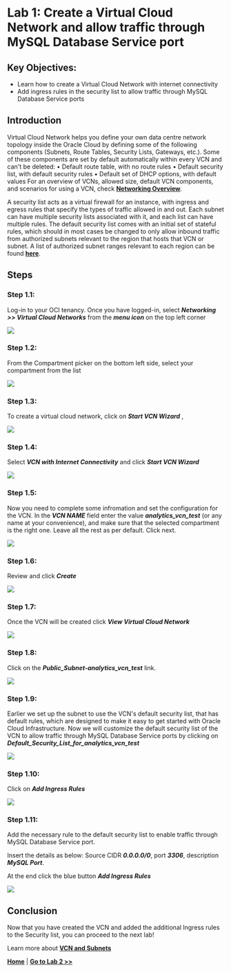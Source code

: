 # Lab 1: Create a Virtual Cloud Network and allow traffic through MySQL Database Service port

## Key Objectives:

- Learn how to create a Virtual Cloud Network with internet connectivity
- Add ingress rules in the security list to allow traffic through MySQL Database Service ports


## Introduction

Virtual Cloud Network helps you define your own data centre network topology inside the Oracle Cloud by defining some of the following components (Subnets, Route Tables, Security Lists, Gateways, etc.). Some of these components are set by default automatically within every VCN and can't be deleted:
•	Default route table, with no route rules
•	Default security list, with default security rules
•	Default set of DHCP options, with default values
For an overview of VCNs, allowed size, default VCN components, and scenarios for using a VCN, check **[Networking Overview](https://docs.oracle.com/en-us/iaas/Content/Network/Concepts/overview.htm#network_landing)**.

A security list acts as a virtual firewall for an instance, with ingress and egress rules that specify the types of traffic allowed in and out. Each subnet can have multiple security lists associated with it, and each list can have multiple rules. The default security list comes with an initial set of stateful rules, which should in most cases be changed to only allow inbound traffic from authorized subnets relevant to the region that hosts that VCN or subnet. A list of authorized subnet ranges relevant to each region can be found **[here](https://docs.cloud.oracle.com/iaas/tools/public_ip_ranges.json)**.

## Steps

### **Step 1.1:**
  Log-in to your OCI tenancy. Once you have logged-in, select _**Networking >> Virtual Cloud Networks**_ from the _**menu icon**_ on the top left corner

![](./images/HW1_vcn.png)

### **Step 1.2:**
 From the Compartment picker on the bottom left side, select your compartment from the list

![](./images/HW1b_vcn.png)

### **Step 1.3:** 
 To create a virtual cloud network, click on _**Start VCN Wizard**_ , 
  
![](./images/HW2_vcn.png)

### **Step 1.4:** 
 Select _**VCN with Internet Connectivity**_ and click _**Start VCN Wizard**_

![](./images/HW3_vcn.png)

### **Step 1.5:**
 Now you need to complete some infromation and set the configuration for the VCN. In the _**VCN NAME**_ field enter the value _**analytics_vcn_test**_ (or any name at your convenience), and make sure that the selected compartment is the right one. Leave all the rest as per default. Click next.

![](./images/HW4_vcn.png)

### **Step 1.6:** 
 Review and click _**Create**_

![](./images/HW5_vcn.png)

### **Step 1.7:** 
 Once the VCN will be created click _**View Virtual Cloud Network**_

![](./images/HW6_vcn.png)

### **Step 1.8:** 
 Click on the _**Public_Subnet-analytics_vcn_test**_ link. 

![](./images/HW7_vcn.png)

### **Step 1.9:** 
 Earlier we set up the subnet to use the VCN's default security list, that has default rules, which are designed to make it easy to get started with Oracle Cloud Infrastructure. 
 Now we will customize the default security list of the VCN to allow traffic through MySQL Database Service ports by clicking on  _**Default_Security_List_for_analytics_vcn_test**_

![](./images/HW8_vcn.png)

### **Step 1.10:** 
  Click on _**Add Ingress Rules**_

![](./images/HW9_vcn.png)

### **Step 1.11:**
 Add the necessary rule to the default security list to enable traffic through MySQL Database Service port. 

Insert the details as below:
Source CIDR  _**0.0.0.0/0**_,  port _**3306**_, description  _**MySQL Port**_.

At the end click the blue button _**Add Ingress Rules**_

![](./images/HW10_vcn.png)


## Conclusion

Now that you have created the VCN and added the additional Ingress rules to the Security list, you can proceed to the next lab!

Learn more about **[VCN and Subnets](https://docs.oracle.com/en-us/iaas/Content/Network/Tasks/managingVCNs_topic-Overview_of_VCNs_and_Subnets.htm)**

**[Home](/workshop/README.md)** | **[Go to Lab 2 >>](../Lab2/Lab2.md)**